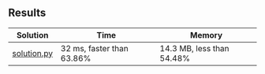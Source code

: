 ## Results
Solution | Time | Memory
---------|------|-------
[solution.py](solution.py) | 32 ms, faster than 63.86% | 14.3 MB, less than 54.48%
